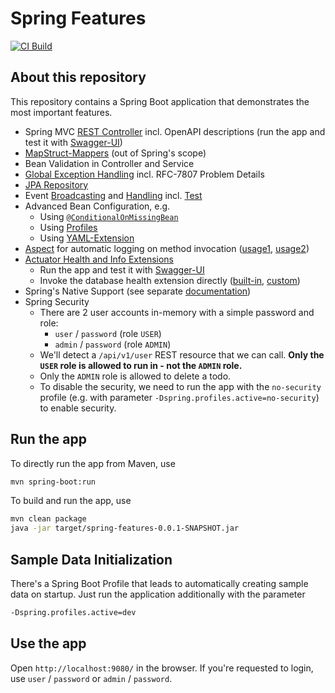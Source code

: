 # Spring Features

[![CI Build](https://github.com/ueberfuhr-trainings/spring-features/actions/workflows/ci.yml/badge.svg)](https://github.com/ueberfuhr-trainings/spring-features/actions/workflows/ci.yml)

## About this repository

This repository contains a Spring Boot application that demonstrates the most important features.

 - Spring MVC [REST Controller](src/main/java/de/samples/todos/boundary/TodosController.java)
   incl. OpenAPI descriptions
   (run the app and test it with [Swagger-UI](http://localhost:9080/swagger-ui.html))
 - [MapStruct-Mappers](src/main/java/de/samples/todos/boundary/TodoDtoMapper.java) (out of Spring's scope)
 - Bean Validation in Controller and Service
 - [Global Exception Handling](src/main/java/de/samples/todos/boundary/GlobalExceptionHandler.java)
   incl. RFC-7807 Problem Details
 - [JPA Repository](src/main/java/de/samples/todos/persistence/TodosRepository.java)
 - Event [Broadcasting](src/main/java/de/samples/todos/domain/TodosService.java)
   and [Handling](src/main/java/de/samples/todos/domain/TodoChangedEventLogger.java)
   incl. [Test](src/test/java/de/samples/todos/domain/TodosChangedEventPublishingTest.java)
 - Advanced Bean Configuration, e.g.
   - Using [`@ConditionalOnMissingBean`](src/main/java/de/samples/todos/domain/TodosSinkInMemoryImpl.java)
   - Using [Profiles](src/main/java/de/samples/todos/boundary/HelloWorldController.java)
   - Using [YAML-Extension](src/main/java/de/samples/todos/shared/config/ApplicationConfiguration.java)
 - [Aspect](src/main/java/de/samples/todos/shared/aspects/LogOnInvocationAspect.java)
   for automatic logging on method invocation
   ([usage1](src/main/java/de/samples/todos/persistence/TodosSinkJpaImpl.java),
    [usage2](src/main/java/de/samples/todos/domain/TodosSinkInMemoryImpl.java))
 - [Actuator Health and Info Extensions](src/main/java/de/samples/todos/boundary/config/ActuatorConfiguration.java)
   - Run the app and test it with [Swagger-UI](http://localhost:9080/swagger-ui.html)
   - Invoke the database health extension directly
     ([built-in](http://localhost:9080/actuator/health/db),
      [custom](http://localhost:9080/actuator/health/databaseQueryWorks))
 - Spring's Native Support (see separate [documentation](docs/native/index.md))
 - Spring Security
   - There are 2 user accounts in-memory with a simple password and role:
     - `user` / `password` (role `USER`)
     - `admin` / `password` (role `ADMIN`)
   - We'll detect a `/api/v1/user` REST resource that we can call. **Only the `USER` role is allowed to run in - not the `ADMIN` role.**
   - Only the `ADMIN` role is allowed to delete a todo.
   - To disable the security, we need to run the app with the `no-security` profile (e.g. with parameter `-Dspring.profiles.active=no-security`) to enable
     security.

## Run the app
To directly run the app from Maven, use

```bash
mvn spring-boot:run
```

To build and run the app, use

```bash
mvn clean package
java -jar target/spring-features-0.0.1-SNAPSHOT.jar
```

## Sample Data Initialization

There's a Spring Boot Profile that leads to automatically creating sample data on startup.
Just run the application additionally with the parameter

```bash
-Dspring.profiles.active=dev
```

## Use the app

Open `http://localhost:9080/` in the browser. If you're requested to login,
use `user` / `password` or `admin` / `password`.
